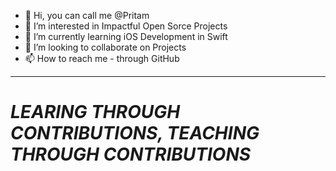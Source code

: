 - 👋 Hi, you can call me @Pritam
- 👀 I’m interested in Impactful Open Sorce Projects
- 🌱 I’m currently learning iOS Development in Swift
- 💞️ I’m looking to collaborate on Projects
- 📫 How to reach me - through GitHub

<hr>
<em> <H1> LEARING THROUGH CONTRIBUTIONS, TEACHING THROUGH CONTRIBUTIONS </H1> </em> 

<!---
kaummm/kaummm is a ✨ special ✨ repository because its `README.md` (this file) appears on your GitHub profile.
You can click the Preview link to take a look at your changes.
--->
